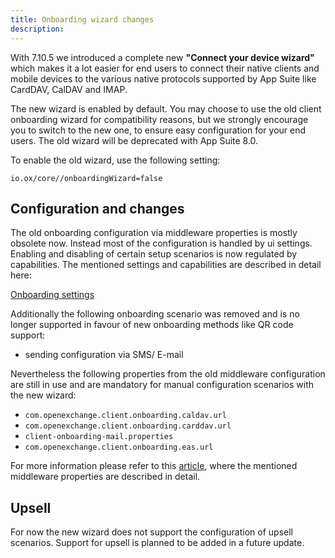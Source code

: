 ```yaml
---
title: Onboarding wizard changes
description:
---
```


With 7.10.5 we introduced a complete new **"Connect your device wizard"** which makes it a lot easier for end users to connect their native clients and mobile devices to the various native protocols supported by App Suite like CardDAV, CalDAV and IMAP.

The new wizard is enabled by default. You may choose to use the old client onboarding wizard for compatibility reasons, but we strongly encourage you to switch to the new one, to ensure easy configuration for your end users. The old wizard will be deprecated with App Suite 8.0.

To enable the old wizard, use the following setting:

`io.ox/core//onboardingWizard=false`

## Configuration and changes

The old onboarding configuration via middleware properties is mostly obsolete now. Instead most of the configuration is handled by ui settings. Enabling and disabling of certain setup scenarios is now regulated by capabilities. The mentioned settings and capabilities are described in detail here:

[Onboarding settings](https://documentation.open-xchange.com/7.10.5/ui/configuration/settings-list-of.html#onboarding)

Additionally the following onboarding scenario was removed and is no longer supported in favour of new onboarding methods like QR code support:

- sending configuration via SMS/ E-mail

Nevertheless the following properties from the old middleware configuration are still in use and are mandatory for manual configuration scenarios with the new wizard:

- `com.openexchange.client.onboarding.caldav.url`
- `com.openexchange.client.onboarding.carddav.url`
- `client-onboarding-mail.properties`
- `com.openexchange.client.onboarding.eas.url`

For more information please refer to this [article](https://oxpedia.org/wiki/index.php?title=AppSuite:Client_Onboarding), where the mentioned middleware properties are described in detail.

## Upsell
For now the new wizard does not support the configuration of upsell scenarios. Support for upsell is planned to be added in a future update.
